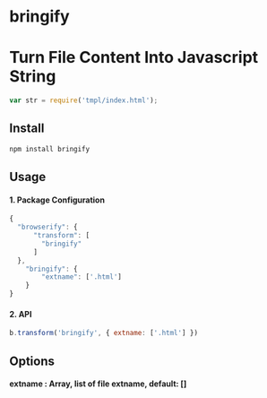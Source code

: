 # bringify

# Turn File Content Into Javascript String

```javascript
var str = require('tmpl/index.html');
```

## Install
```bash
npm install bringify
```

## Usage

#### 1. Package Configuration

```javascript
{
  "browserify": {
      "transform": [
        "bringify"
      ]
  },
    "bringify": {
        "extname": ['.html']
    }
}
```

#### 2. API

```javascript
b.transform('bringify', { extname: ['.html'] })
```

## Options

#### extname : Array, list of file extname, default: []